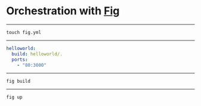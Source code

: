 # Orchestration with [Fig](fig.sh)


---

`touch fig.yml`


---

```yaml
helloworld:
  build: helloworld/.
  ports:
    - "80:3000"
```

---


`fig build`

---

`fig up`

